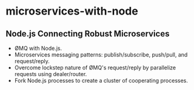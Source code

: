 # microservices-with-node
## Node.js Connecting Robust Microservices

- ØMQ with Node.js.
- Microservices messaging patterns: publish/subscribe, push/pull, and request/reply.
- Overcome lockstep nature of ØMQ's request/reply by parallelize requests using dealer/router.
- Fork Node.js processes to create a cluster of cooperating processes.
